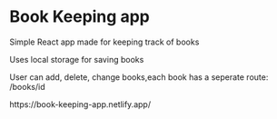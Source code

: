 <h1>Book Keeping app</h1>
<p>Simple React app made for keeping track of books</p>
<p>Uses local storage for saving books</p>
<p> User can add, delete, change books,each book has a seperate route: /books/id
<p>https://book-keeping-app.netlify.app/</p>
